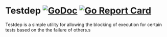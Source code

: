 # Testdep [![GoDoc](https://godoc.org/github.com/sharnoff/testdep?status.svg)](https://godoc.org/github.com/sharnoff/testdep) [![Go Report Card](https://goreportcard.com/badge/github.com/sharnoff/testdep)](https://goreportcard.com/report/github.com/sharnoff/testdep)

Testdep is a simple utility for allowing the blocking of execution for certain tests based on the the failure of others.s
